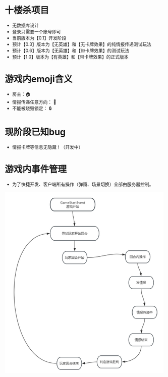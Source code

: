 # 十楼杀项目

- 无数据库设计
- 登录只需要一个账号即可
- 当前版本为【0.1】开发阶段
- 预计【0.3】版本为【无英雄】和【无卡牌效果】的纯情报传递测试玩法
- 预计【0.6】版本为【无英雄】和【带卡牌效果】的测试玩法
- 预计【1.0】版本为【有英雄】和【带卡牌效果】的正式版本

# 游戏内emoji含义

- 房主：🏠
- 情报传递任意方向： 🔄
- 不能被烧毁锁定： 🔒

# 现阶段已知bug

- 情报卡牌等信息无隐藏！（开发中）

# 游戏内事件管理

- 为了快捷开发、客户端所有操作（弹窗、场景切换）全部由服务器控制。

![游戏事件流程图](/resoures/event.png)